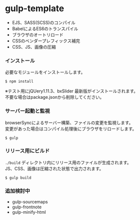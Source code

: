 # gulp-template

- EJS、SASS(SCSS)のコンパイル
- BabelによるES6のトランスパイル
- ブラウザのオートリロード
- CSSのベンダープレフィックス補完
- CSS、JS、画像の圧縮

### インストール

必要なモジュールをインストールします。

```
$ npm install
```

※テスト用にjQUery1.11.3、bxSlider 最新版がインストールされます。  
不要な場合はpackage.jsonから削除してください。

### サーバー起動と監視

browserSyncによるサーバー構築、ファイルの変更を監視します。  
変更があった場合はコンパイル処理後にブラウザをリロードします。

```
$ gulp
```

### リリース用にビルド

`./build` ディレクトリ内にリリース用のファイルが生成されます。  
JS、CSS、画像は圧縮された状態で出力されます。

```
$ gulp build
```

### 追加検討中

- gulp-sourcemaps
- gulp-frontnote
- gulp-minify-html
